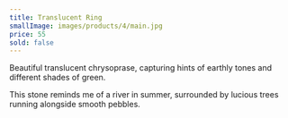 ```yaml
---
title: Translucent Ring
smallImage: images/products/4/main.jpg
price: 55
sold: false
---
```


Beautiful translucent chrysoprase, capturing hints of earthly tones and different shades of green.

This stone reminds me of a river in summer, surrounded by lucious trees running alongside smooth pebbles.